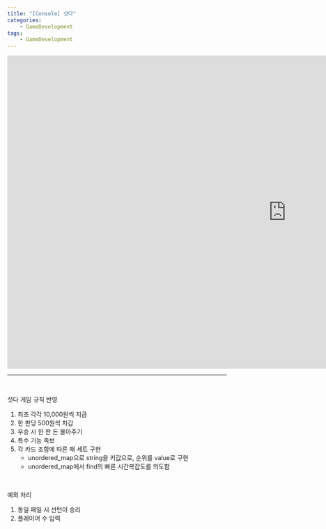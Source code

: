 ```yaml
---
title: "[Console] 섯다"
categories:
    - GameDevelopment
tags:
    - GameDevelopment
---
```


<iframe width="1280" height="720" src="https://www.youtube.com/embed/BUbL1UuhWfc" title="YouTube video player" frameborder="0" allow="accelerometer; autoplay; clipboard-write; encrypted-media; gyroscope; picture-in-picture" allowfullscreen></iframe>

---

<br>

섯다 게임 규칙 반영

1. 최초 각각 10,000원씩 지급
2. 한 판당 500원씩 차감
3. 우승 시 한 판 돈 몰아주기
4. 특수 기능 족보
5. 각 카드 조합에 따른 패 세트 구현
    - unordered_map으로 string을 키값으로, 순위를 value로 구현
    - unordered_map에서 find의 빠른 시간복잡도를 의도함

<br>

예외 처리
1. 동일 패일 시 선턴이 승리
2. 플레이어 수 입력
